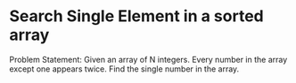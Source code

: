 
# Search Single Element in a sorted array
Problem Statement: Given an array of N integers. Every number in the array except one appears twice. Find the single number in the array.